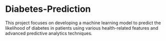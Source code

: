 # Diabetes-Prediction
This project focuses on developing a machine learning model to predict the likelihood of diabetes in patients using various health-related features and advanced predictive analytics techniques.
